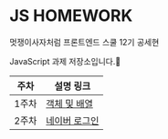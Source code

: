 # JS HOMEWORK

멋쟁이사자처럼 프론트엔드 스쿨 12기 공세현

JavaScript 과제 저장소입니다.🙌

| 주차  | 설명 링크                                                                               |
| ----- | --------------------------------------------------------------------------------------- |
| 1주차 | [객체 및 배열](https://github.com/kongsh/js-homework/blob/main/mission01/mission-01.js) |
| 2주차 | [네이버 로그인](https://github.com/kongsh/js-homework/naver_login/naverLogin.md)        |
